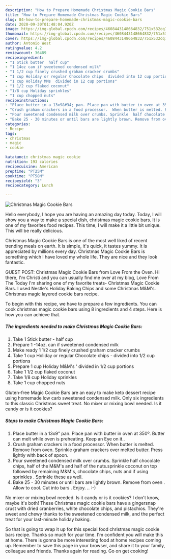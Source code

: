 ```yaml
---
description: "How to Prepare Homemade Christmas Magic Cookie Bars"
title: "How to Prepare Homemade Christmas Magic Cookie Bars"
slug: 84-how-to-prepare-homemade-christmas-magic-cookie-bars
date: 2020-09-30T01:48:04.920Z
image: https://img-global.cpcdn.com/recipes/4608443148664832/751x532cq70/christmas-magic-cookie-bars-recipe-main-photo.jpg
thumbnail: https://img-global.cpcdn.com/recipes/4608443148664832/751x532cq70/christmas-magic-cookie-bars-recipe-main-photo.jpg
cover: https://img-global.cpcdn.com/recipes/4608443148664832/751x532cq70/christmas-magic-cookie-bars-recipe-main-photo.jpg
author: Antonio West
ratingvalue: 4.2
reviewcount: 36489
recipeingredient:
- "1 Stick butter  half cup"
- "1 14oz can if sweetened condensed milk"
- "1 1/2 cup finely crushed graham cracker crumbs"
- "1 cup Holiday or regular Chocolate chips  divided into 12 cup portions"
- "1 cup Holiday MMs  divided in 12 cup portions"
- "1 1/2 cup flaked coconut"
- "1/8 cup Holiday sprinkles"
- "1 cup chopped nuts"
recipeinstructions:
- "Place butter in a 13x9&#34; pan. Place pan with butter in oven at 350º. Butter can melt while oven is preheating. Keep an Eye on it.."
- "Crush graham crackers in a food processor.  When butter is melted. Remove from oven.  Sprinkle graham crackers over melted butter. Press lightly with back of spoon."
- "Pour sweetened condensed milk over crumbs. Sprinkle  half chocolate chips,  half of the M&amp;M&#39;s and half of the nuts.sprinkle coconut on top followed by remaining M&amp;M&#39;s, chocolate chips, nuts and if using sprinkles . Sprinkle these as well."
- "Bake 25 - 30 minutes or until bars are lightly brown. Remove from oven . Allow to cool.  Cut into bars . Enjoy. ..          :-)"
categories:
- Recipe
tags:
- christmas
- magic
- cookie

katakunci: christmas magic cookie 
nutrition: 193 calories
recipecuisine: American
preptime: "PT25M"
cooktime: "PT58M"
recipeyield: "3"
recipecategory: Lunch

---
```



![Christmas Magic Cookie Bars](https://img-global.cpcdn.com/recipes/4608443148664832/751x532cq70/christmas-magic-cookie-bars-recipe-main-photo.jpg)

Hello everybody, I hope you are having an amazing day today. Today, I will show you a way to make a special dish, christmas magic cookie bars. It is one of my favorites food recipes. This time, I will make it a little bit unique. This will be really delicious.

Christmas Magic Cookie Bars is one of the most well liked of recent trending meals on earth. It is simple, it's quick, it tastes yummy. It is appreciated by millions every day. Christmas Magic Cookie Bars is something which I have loved my whole life. They are nice and they look fantastic.

GUEST POST: Christmas Magic Cookie Bars from Love From the Oven. Hi there, I&#39;m Christi and you can usually find me over at my blog, Love From The Today I&#39;m sharing one of my favorite treats- Christmas Magic Cookie Bars. I used Nestle&#39;s Holiday Baking Chips and some Christmas M&amp;M&#39;s. Christmas magic layered cookie bars recipe.


To begin with this recipe, we have to prepare a few ingredients. You can cook christmas magic cookie bars using 8 ingredients and 4 steps. Here is how you can achieve that.

<!--inarticleads1-->

##### The ingredients needed to make Christmas Magic Cookie Bars:

1. Take 1 Stick butter - half cup
1. Prepare 1 -14oz. can if sweetened condensed milk
1. Make ready 1 1/2 cup finely crushed graham cracker crumbs
1. Take 1 cup Holiday or regular Chocolate chips - divided into 1/2 cup portions
1. Prepare 1 cup Holiday M&amp;M&#39;s &#39; divided in 1/2 cup portions
1. Take 1 1/2 cup flaked coconut
1. Take 1/8 cup Holiday sprinkles
1. Take 1 cup chopped nuts


Gluten-free Magic Cookie Bars are an easy to make keto dessert recipe using homemade low carb sweetened condensed milk. Only six ingredients to this classic Christmas sweet treat. No mixer or mixing bowl needed. Is it candy or is it cookies? 

<!--inarticleads2-->

##### Steps to make Christmas Magic Cookie Bars:

1. Place butter in a 13x9&#34; pan. Place pan with butter in oven at 350º. Butter can melt while oven is preheating. Keep an Eye on it..
1. Crush graham crackers in a food processor.  When butter is melted. Remove from oven.  Sprinkle graham crackers over melted butter. Press lightly with back of spoon.
1. Pour sweetened condensed milk over crumbs. Sprinkle  half chocolate chips,  half of the M&amp;M&#39;s and half of the nuts.sprinkle coconut on top followed by remaining M&amp;M&#39;s, chocolate chips, nuts and if using sprinkles . Sprinkle these as well.
1. Bake 25 - 30 minutes or until bars are lightly brown. Remove from oven . Allow to cool.  Cut into bars . Enjoy. ..          :-)


No mixer or mixing bowl needed. Is it candy or is it cookies? I don&#39;t know, maybe it&#39;s both! These Christmas magic cookie bars have a gingersnap crust with dried cranberries, white chocolate chips, and pistachios. They&#39;re sweet and chewy thanks to the sweetened condensed milk, and the perfect treat for your last-minute holiday baking. 

So that is going to wrap it up for this special food christmas magic cookie bars recipe. Thanks so much for your time. I'm confident you will make this at home. There is gonna be more interesting food at home recipes coming up. Remember to save this page in your browser, and share it to your family, colleague and friends. Thanks again for reading. Go on get cooking!
